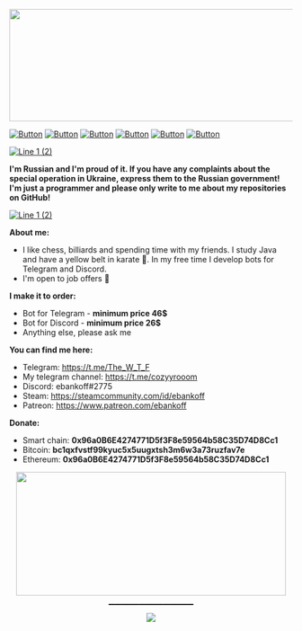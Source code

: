 <p align="center">
  <img width="556" height="200" src="https://user-images.githubusercontent.com/80776324/172140242-31c8fb26-4d1d-4125-8542-f9a61746df3b.png">
</p>

[![Button](https://badgen.net/badge/patreon/patreon/yellow?icon=patreon&label)](https://www.patreon.com/ebankoff) [![Button](https://badgen.net/badge/telegram/telegram/white?icon=telegram&label)](https://t.me/The_W_T_F) [![Button](https://badgen.net/badge/BeastBomber/BeastBomber/yellow?icon=github&label)](https://github.com/ebankoff/Beast_bomber) [![Button](https://badgen.net/badge/CleanerPRO/CleanerPRO/white?icon=github&label)](https://github.com/ebankoff/CleanerPRO) [![Button](https://badgen.net/badge/overlord/overlord/yellow?icon=github&label)](https://github.com/ebankoff/overlord) [![Button](https://badgen.net/badge/free-proxies-and-useragents/free-proxies-and-useragents/white?icon=github&label)](https://github.com/ebankoff/free-proxies-and-useragents)

[![Line 1 (2)](https://user-images.githubusercontent.com/80776324/170914142-79cd8839-ea8c-4217-bb70-abdc6702cd88.png)](https://www.youtube.com/watch?v=dQw4w9WgXcQ&list=PLrpgO-fUNO4OKpFbFXb2cQlF72Yj3ppJv)

**I'm Russian and I'm proud of it. If you have any complaints about the special operation in Ukraine, express them to the Russian government! I'm just a programmer and please only write to me about my repositories on GitHub!**

[![Line 1 (2)](https://user-images.githubusercontent.com/80776324/170914142-79cd8839-ea8c-4217-bb70-abdc6702cd88.png)](https://www.youtube.com/watch?v=dQw4w9WgXcQ&list=PLrpgO-fUNO4OKpFbFXb2cQlF72Yj3ppJv)

**About me:**
* I like chess, billiards and spending time with my friends. I study Java and have a yellow belt in karate 🥋. In my free time I develop bots for Telegram and Discord.
* I'm open to job offers 💼

**I make it to order:**
* Bot for Telegram - **minimum price 46$**
* Bot for Discord - **minimum price 26$**
* Anything else, please ask me

**You can find me here:**
* Telegram: https://t.me/The_W_T_F
* My telegram channel: https://t.me/cozyyrooom
* Discord: ebankoff#2775
* Steam: https://steamcommunity.com/id/ebankoff
* Patreon: https://www.patreon.com/ebankoff

**Donate:**
* Smart chain: **0x96a0B6E4274771D5f3F8e59564b58C35D74D8Cc1**
* Bitcoin: **bc1qxfvstf99kyuc5x5uugxtsh3m6w3a73ruzfav7e**
* Ethereum: **0x96a0B6E4274771D5f3F8e59564b58C35D74D8Cc1**

<p align="center">
  <img width="480" height="220" src="https://github-readme-stats.vercel.app/api?username=ebankoff&show_icons=true&theme=great-gatsby">
</p>

<div align="center">
  
▔▔▔▔▔▔▔▔▔▔▔▔▔▔</br>
![](https://komarev.com/ghpvc/?username=ebankoff&color=yellow)
</div>
